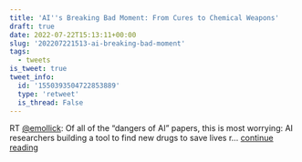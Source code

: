 ```yaml
---
title: 'AI''s Breaking Bad Moment: From Cures to Chemical Weapons'
draft: true
date: 2022-07-22T15:13:11+00:00
slug: '202207221513-ai-breaking-bad-moment'
tags:
  - tweets
is_tweet: true
tweet_info:
  id: '1550393504722853889'
  type: 'retweet'
  is_thread: False
---
```




RT [@emollick](https://x.com/emollick): Of all of the “dangers of AI” papers, this is most worrying: AI researchers building a tool to find new drugs to save lives r… [continue reading](https://x.com/sytelus/status/1550393504722853889)
